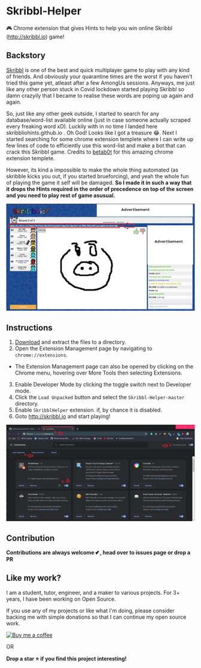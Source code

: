 # Skribbl-Helper
🎮 Chrome extension that gives Hints to help you win online Skribbl (http://skribbl.io) game!

## Backstory
[Skribbl](http://skribbl.io/) is one of the best and quick multiplayer game to play with any kind of friends. And obviously your quarantine times are the worst if you haven't tried this game yet, atleast after a few AmongUs sessions. Anyways, me just like any other person stuck in Covid lockdown started playing Skribbl so damn crazyily that I became to realise these words are poping up again and again.

So, just like any other geek outside, I started to search for any database/word-list available online (just in case someone actually scraped every freaking word xD). Luckily with in no time I landed here skribbliohints.github.io . Oh God! Looks like I got a treasure 😂.
Next I started searching for some chrome extension templete where I can write up few lines of code to efficiently use this word-list and make a bot that can crack this Skribbl game. Credits to [betab0t](https://github.com/betab0t/SkribblHints) for this amazing chrome extension templete.

However, its kind a impossible to make the whole thing automated (as skribble kicks you out, if you started brueforcing), and yeah the whole fun of playing the game it self will be damaged. **So I made it in such a way that it drops the Hints required in the order of precedence on top of the screen and you need to play rest of game asusual.** 

![Screenshot](/images/screenshot.jpg)

## Instructions
1. [Download](https://github.com/NitishGadangi/Skribbl-Helper/archive/master.zip) and extract the files to a directory.
2. Open the Extension Management page by navigating to `chrome://extensions`.
  * The Extension Management page can also be opened by clicking on the Chrome menu, hovering over More Tools then selecting Extensions.

3. Enable Developer Mode by clicking the toggle switch next to Developer mode.
4. Click the `Load Unpacked` button and select the `Skribbl-Helper-master` directory.
5. Enable `SkribblHelper` extension. if, by chance it is disabled.
6. Goto http://skribbl.io and start playing!

![Instructions](/images/instructions.jpg)

## Contribution


**Contributions are always welcome 💕 , head over to issues page or drop a PR**

## Like my work?
I am a student, tutor, engineer, and a maker to various projects. For 3+ years, I have been working on Open Source.

If you use any of my projects or like what I'm doing, please consider backing me with simple donations so that I can continue my open source work.

[![Buy me a coffee](https://camo.githubusercontent.com/a77b02447c0b12df87730e2712df38ff6e1f2f110ca9dd30e482bf1d8fd16a68/68747470733a2f2f626d632d63646e2e6e7963332e6469676974616c6f6365616e7370616365732e636f6d2f424d432d627574746f6e2d696d616765732f637573746f6d5f696d616765732f6f72616e67655f696d672e706e67)](https://nitishgadangi.github.io/?buy_me_coffee)

OR

**Drop a star  ⭐  if you find this project interesting!**
